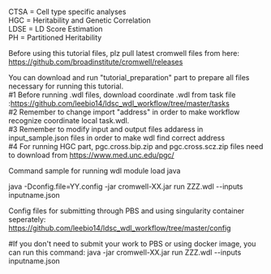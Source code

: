 CTSA = Cell type specific analyses  
HGC = Heritability and Genetic Correlation  
LDSE = LD Score Estimation  
PH = Partitioned Heritability  

Before using this tutorial files, plz pull latest cromwell files from here: https://github.com/broadinstitute/cromwell/releases 

You can download and run "tutorial_preparation" part to prepare all files necessary for running this tutorial.  
#1 Before running .wdl files, download coordinate .wdl from task file :https://github.com/leebio14/ldsc_wdl_workflow/tree/master/tasks   
#2 Remember to change import "address" in order to make workflow recognize coordinate local task.wdl.  
#3 Remember to modify input and output files addaress in input_sample.json files in order to make wdl find correct address  
#4 For running HGC part, pgc.cross.bip.zip and pgc.cross.scz.zip files need to download from https://www.med.unc.edu/pgc/   

Command sample for running wdl
module load java

java -Dconfig.file=YY.config -jar cromwell-XX.jar run ZZZ.wdl --inputs inputname.json

Config files for submitting through PBS and using singularity container seperately: https://github.com/leebio14/ldsc_wdl_workflow/tree/master/config

#If you don't need to submit your work to PBS or using docker image, you can run this command:
java -jar cromwell-XX.jar run ZZZ.wdl --inputs inputname.json


